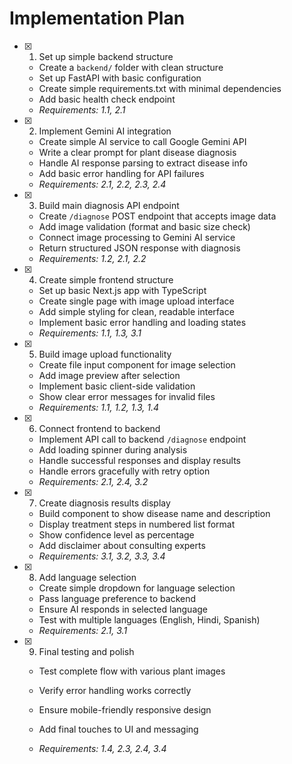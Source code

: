 # Implementation Plan

- [x] 1. Set up simple backend structure

  - Create a `backend/` folder with clean structure
  - Set up FastAPI with basic configuration
  - Create simple requirements.txt with minimal dependencies
  - Add basic health check endpoint
  - _Requirements: 1.1, 2.1_

- [x] 2. Implement Gemini AI integration

  - Create simple AI service to call Google Gemini API
  - Write a clear prompt for plant disease diagnosis
  - Handle AI response parsing to extract disease info
  - Add basic error handling for API failures
  - _Requirements: 2.1, 2.2, 2.3, 2.4_

- [x] 3. Build main diagnosis API endpoint

  - Create `/diagnose` POST endpoint that accepts image data
  - Add image validation (format and basic size check)
  - Connect image processing to Gemini AI service
  - Return structured JSON response with diagnosis
  - _Requirements: 1.2, 2.1, 2.2_

- [x] 4. Create simple frontend structure

  - Set up basic Next.js app with TypeScript
  - Create single page with image upload interface
  - Add simple styling for clean, readable interface
  - Implement basic error handling and loading states
  - _Requirements: 1.1, 1.3, 3.1_

- [x] 5. Build image upload functionality

  - Create file input component for image selection
  - Add image preview after selection
  - Implement basic client-side validation
  - Show clear error messages for invalid files
  - _Requirements: 1.1, 1.2, 1.3, 1.4_

- [x] 6. Connect frontend to backend

  - Implement API call to backend `/diagnose` endpoint
  - Add loading spinner during analysis
  - Handle successful responses and display results
  - Handle errors gracefully with retry option
  - _Requirements: 2.1, 2.4, 3.2_

- [x] 7. Create diagnosis results display

  - Build component to show disease name and description
  - Display treatment steps in numbered list format
  - Show confidence level as percentage
  - Add disclaimer about consulting experts
  - _Requirements: 3.1, 3.2, 3.3, 3.4_

- [x] 8. Add language selection

  - Create simple dropdown for language selection
  - Pass language preference to backend
  - Ensure AI responds in selected language
  - Test with multiple languages (English, Hindi, Spanish)
  - _Requirements: 2.1, 3.1_

- [x] 9. Final testing and polish

  - Test complete flow with various plant images
  - Verify error handling works correctly

  - Ensure mobile-friendly responsive design
  - Add final touches to UI and messaging
  - _Requirements: 1.4, 2.3, 2.4, 3.4_
